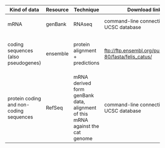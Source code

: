 | Kind of data | Resource | Technique | Download link | comment |
|---|---|---|---|---|
| mRNA | genBank | RNAseq | command-line connection to the UCSC database | don't use table browser |
| coding sequences (also pseudogenes) | ensemble | protein alignment + predictions |ftp://ftp.ensembl.org/pub/release-80/fasta/felis_catus/ | use cdna, because cds are coding parts of exons|
|protein coding and non-coding sequences | RefSeq | mRNA derived form genBank data, alignment of this mRNA against the cat genome |  command-line connection to the UCSC database ||

 
